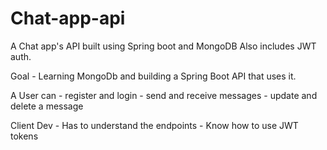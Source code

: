 # Chat-app-api
A Chat app's API built using Spring boot and MongoDB 
Also includes JWT auth.

Goal - Learning MongoDb and building a Spring Boot API that uses it.

A User can 
           - register and login
           - send and receive messages
           - update and delete a message

Client Dev
           - Has to understand the endpoints
           - Know how to use JWT tokens

  
 
       



